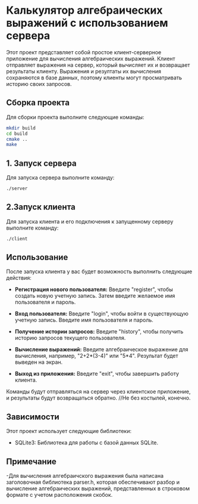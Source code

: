 # Калькулятор алгебраических выражений с использованием сервера

Этот проект представляет собой простое клиент-серверное приложение для вычисления алгебраических выражений. Клиент отправляет выражения на сервер, который вычисляет их и возвращает результаты клиенту. Выражения и резултаты их вычисления сохраняются в базе данных, поэтому клиенты могут просматривать историю своих запросов.

## Сборка проекта

Для сборки проекта выполните следующие команды:

```bash
mkdir build
cd build
cmake ..
make
```

## 1. Запуск сервера

Для запуска сервера выполните команду:

```bash
./server
```

## 2.Запуск клиента

Для запуска клиента и его подключения к запущенному серверу выполните команду:

```bash
./client
```

## Использование

После запуска клиента у вас будет возможность выполнить следующие действия:

- **Регистрация нового пользователя:** Введите "register", чтобы создать новую учетную запись. Затем введите желаемое имя пользователя и пароль.

- **Вход пользователя:** Введите "login", чтобы войти в существующую учетную запись. Введите имя пользователя и пароль.

- **Получение истории запросов:** Введите "history", чтобы получить историю запросов текущего пользователя.

- **Вычисление выражений:** Введите алгебраическое выражение для вычисления, например, "2+2*(3-4)" или "5*4". Результат будет выведен на экран.

- **Выход из приложения:** Введите "exit", чтобы завершить работу клиента.

Команды будут отправляться на сервер через клиентское приложение, и результаты будут возвращаться обратно. 
//Не без костылей, конечно. 

## Зависимости

Этот проект использует следующие библиотеки:

- SQLite3: Библиотека для работы с базой данных SQLite.

## Примечание

-Для вычисления алгебраичского выражения была написана заголовочная библиотека parser.h, которая обеспечивают разбор и вычисление алгебраических выражений, представленных в строковом формате с учетом расположения скобок.